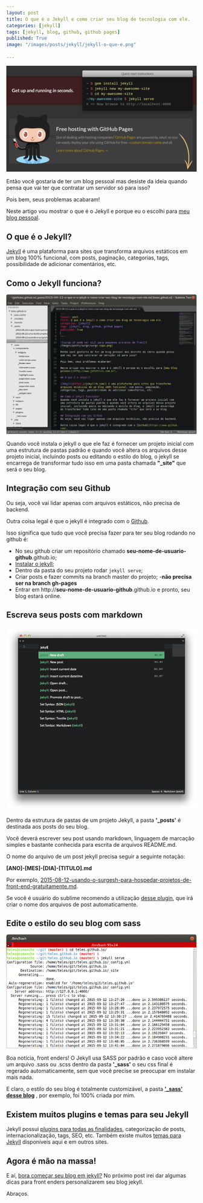 ```yaml
---
layout: post
title: O que é o Jekyll e como criar seu blog de tecnologia com ele.
categories: [jekyll]
tags: [jekyll, blog, github, github pages]
published: True
image: "/images/posts/jekyll/jekyll-o-que-e.png"

---
```


![o que é o Jekyll? Ferramenta para edição de blogs estáticos.](/images/posts/jekyll/jekyll-o-que-e.png)

Então você gostaria de ter um blog pessoal mas desiste da ideia quando pensa que vai ter que contratar um servidor só para isso? 

Pois bem, seus problemas acabaram!

Neste artigo vou mostrar o que é o Jekyll e porque eu o escolhi para [meu blog pessoal](http://www.jotateles.com.br).

## O que é o Jekyll?

[Jekyll](https://jekyllrb.com/) é uma plataforma para sites que transforma arquivos estáticos em um blog 100% funcional, com posts, paginação, categorias, tags, possibilidade de adicionar comentários, etc.

## Como o Jekyll funciona? 

![É assim que um post do meu blog se parece no modo edição.](/images/posts/jekyll/meu-ambiente-de-trabalho-com-jekyll-e-sublime.png)

Quando você instala o jekyll o que ele faz é fornecer um projeto inicial com uma estrutura de pastas padrão e quando você altera os arquivos desse projeto inicial, incluindo posts ou editando o estilo do blog, o jekyll se encarrega de transformar tudo isso em uma pasta chamada **"_site"** que será o seu blog.

## Integração com seu Github

Ou seja, você vai lidar apenas com arquivos estáticos, não precisa de backend.

Outra coisa legal é que o jekyll é integrado com o [Github](https://www.github.com).

Isso significa que tudo que você precisa fazer para ter seu blog rodando no github é: 

* No seu github criar um repositório chamado **seu-nome-de-usuario-github**.github.io;
* [Instalar o jekyll](https://jekyllrb.com/docs/installation/);
* Dentro da pasta do seu projeto rodar `jekyll serve`;
* Criar posts e fazer commits na branch master do projeto; -**não precisa ser na branch gh-pages**
* Entrar em http://**seu-nome-de-usuario-github**.github.io e pronto, seu blog estará online.

## Escreva seus posts com markdown
![Pacote do sublime para jekyll](/images/posts/jekyll/jekyll-sublime-package.png)

Dentro da estrutura de pastas de um projeto Jekyll, a pasta **'_posts'** é destinada aos posts do seu blog.

Você deverá escrever seu post usando markdown, linguagem de marcação simples e bastante conhecida para escrita de arquivos README.md.

O nome do arquivo de um post jekyll precisa seguir a seguinte notação:

**[ANO]-[MES]-[DIA]-[TITULO].md**

Por exemplo, [2015-08-12-usando-o-surgesh-para-hospedar-projetos-de-front-end-gratuitamente.md](https://github.com/teles/teles.github.io/blob/master/_posts/2015-08-12-usando-o-surgesh-para-hospedar-projetos-de-front-end-gratuitamente.md).

Se você é usuário do sublime recomendo a utilização [desse plugin](https://packagecontrol.io/packages/Jekyll), que irá criar o nome dos arquivos de post automaticamente. 

## Edite o estilo do seu blog com sass

![Rodando o comando jekyll serve.](/images/posts/jekyll/jekyll-serve.png)

Boa notícia, front enders! O Jekyll usa SASS por padrão e caso você altere um arquivo .sass ou .scss dentro da pasta **'_sass'** o seu css final é regerado automaticamente, sem que você precise se preocupar em instalar mais nada.

E claro, o estilo do seu blog é totalmente customizável, a pasta **['_sass' desse blog](https://github.com/teles/teles.github.io/tree/master/_sass)** , por exemplo, foi 100% criada por mim.


## Existem muitos plugins e temas para seu Jekyll

Jekyll possui [plugins para todas as finalidades](https://jekyllrb.com/docs/plugins/), categorização de posts, internacionalização, tags, SEO, etc. Também existe muitos [temas para Jekyll](http://jekyllthemes.org/) disponíveis aqui e em outros sites.

## Agora é mão na massa!

E aí, [bora começar seu blog em jekyll?](https://jekyllrb.com/) No próximo post irei dar algumas dicas para front enders personalizarem seu blog jekyll. 

Abraços.











